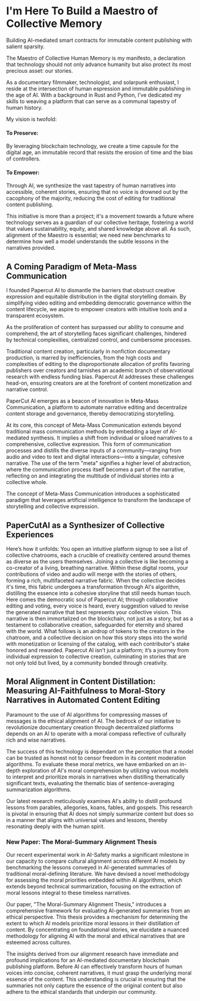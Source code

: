 # I'm Here To Build a Maestro of Collective Memory
Building AI-mediated smart contracts for immutable content publishing with salient sparsity.

The Maestro of Collective Human Memory is my manifesto, a declaration that technology should not only advance humanity but also protect its most precious asset: our stories.

As a documentary filmmaker, technologist, and solarpunk enthusiast, I reside at the intersection of human espression and immutable publishing in the age of AI. With a background in Rust and Python, I've dedicated my skills to weaving a platform that can serve as a communal tapestry of human history.

My vision is twofold:
#### To Preserve:
By leveraging blockchain technology, we create a time capsule for the digital age, an immutable record that resists the erosion of time and the bias of controllers.
#### To Empower: 
Through AI, we synthesize the vast tapestry of human narratives into accessible, coherent stories, ensuring that no voice is drowned out by the cacophony of the majority, reducing the cost of editing for traditional content publishing.

This initiative is more than a project; it's a movement towards a future where technology serves as a guardian of our collective heritage, fostering a world that values sustainability, equity, and shared knowledge above all. As such, alignment of the Maestro is essential; we need new benchmarks to determine how well a model understands the subtle lessons in the narratives provided.

## A Coming Paradigm of Meta-Mass Communication

I founded Papercut AI to dismantle the barriers that obstruct creative expression and equitable distribution in the digital storytelling domain. By simplifying video editing and embedding democratic governance within the content lifecycle, we aspire to empower creators with intuitive tools and a transparent ecosystem.

As the proliferation of content has surpassed our ability to consume and comprehend, the art of storytelling faces significant challenges, hindered by technical complexities, centralized control, and cumbersome processes. 

Traditional content creation, particularly in nonfiction documentary production, is marred by inefficiencies, from the high costs and complexities of editing to the disproportionate allocation of profits favoring publishers over creators and tarnishes an academic branch of observational research with endless funding bias. Papercut AI addresses these challenges head-on, ensuring creators are at the forefront of content monetization and narrative control.

PaperCut AI emerges as a beacon of innovation in Meta-Mass Communication, a platform to automate narrative editing and decentralize content storage and governance, thereby democratizing storytelling. 

At its core, this concept of Meta-Mass Communication extends beyond traditional mass communication methods by embedding a layer of AI-mediated synthesis. It implies a shift from individual or siloed narratives to a comprehensive, collective expression. This form of communication processes and distills the diverse inputs of a community—ranging from audio and video to text and digital interactions—into a singular, cohesive narrative. The use of the term "meta" signifies a higher level of abstraction, where the communication process itself becomes a part of the narrative, reflecting on and integrating the multitude of individual stories into a collective whole.

The concept of Meta-Mass Communication introduces a sophisticated paradigm that leverages artificial intelligence to transform the landscape of storytelling and collective expression. 

## PaperCutAI as a Synthesizer of Collective Experiences
Here’s how it unfolds: You open an intuitive platform signup to see a list of collective chatrooms, each a crucible of creativity centered around themes as diverse as the users themselves. Joining a collective is like becoming a co-creator of a living, breathing narrative. Within these digital rooms, your contributions of video and audio will merge with the stories of others, forming a rich, multifaceted narrative fabric. When the collective decides it's time, this fabric undergoes a transformation through AI's algorithm, distilling the essence into a cohesive storyline that still needs human touch. Here comes the democratic soul of Papercut AI; through collaborative editing and voting, every voice is heard, every suggestion valued to revise the generated narrative that best represents your collective vision. This narrative is then immortalized on the blockchain, not just as a story, but as a testament to collaborative creation, safeguarded for eternity and shared with the world. What follows is an airdrop of tokens to the creators in the chatroom, and a collective decision on how this story steps into the world with monetization or licensing of the catalog, with each contributor's stake honored and rewarded. Papercut AI isn’t just a platform; it’s a journey from individual expression to collective creation, culminating in stories that are not only told but lived, by a community bonded through creativity.

## Moral Alignment in Content Distillation: Measuring AI-Faithfulness to Moral-Story Narratives in Automated Content Editing

Paramount to the use of AI algorithms for compressing masses of messages is the ethical alignment of AI. The bedrock of our initiative to revolutionize documentary creation through decentralized platforms depends on an AI to operate with a moral compass reflective of culturally rich and wise narratives.

The success of this technology is dependant on the perception that a model can be trusted as honest not to censor freedom in its content moderation algorithms. To evaluate these moral metrics, we have embarked on an in-depth exploration of AI's moral comprehension by utilizing various models to interpret and prioritize morals in narratives when distilling thematically significant texts, evaluating the thematic bias of sentence-averaging summarization algorithms.

Our latest research meticulously examines AI's ability to distill profound lessons from parables, allegories, koans, fables, and gospels. This research is pivotal in ensuring that AI does not simply summarize content but does so in a manner that aligns with universal values and lessons, thereby resonating deeply with the human spirit.

### New Paper: The Moral-Summary Alignment Thesis

Our recent experimental work in AI-Safety marks a significant milestone in our capacity to compare cultural alignment across different AI models by benchmarking the lessons conveyed in AI-generated summaries of traditional moral-defining literature. We have devised a novel methodology for assessing the moral priorities embedded within AI algorithms, which extends beyond technical summarization, focusing on the extraction of moral lessons integral to these timeless narratives.

Our paper, "The Moral-Summary Alignment Thesis," introduces a comprehensive framework for evaluating AI-generated summaries from an ethical perspective. This thesis provides a mechanism for determining the extent to which AI models prioritize moral lessons in their distillation of content. By concentrating on foundational stories, we elucidate a nuanced methodology for aligning AI with the moral and ethical narratives that are esteemed across cultures.

The insights derived from our alignment research have immediate and profound implications for an AI-mediated documentary blockchain publishing platform. Before AI can effectively transform hours of human voices into concise, coherent narratives, it must grasp the underlying moral essence of the content. This understanding is crucial in ensuring that the summaries not only capture the essence of the original content but also adhere to the ethical standards that underpin our community.
